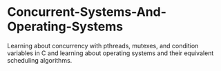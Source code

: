 # Concurrent-Systems-And-Operating-Systems
Learning about concurrency with pthreads, mutexes, and condition variables in C and learning about operating systems and their equivalent scheduling algorithms.

